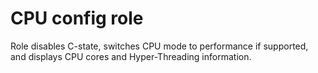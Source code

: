 # CPU config role

Role disables C-state, switches CPU mode to performance if supported, and displays CPU cores and Hyper-Threading information.